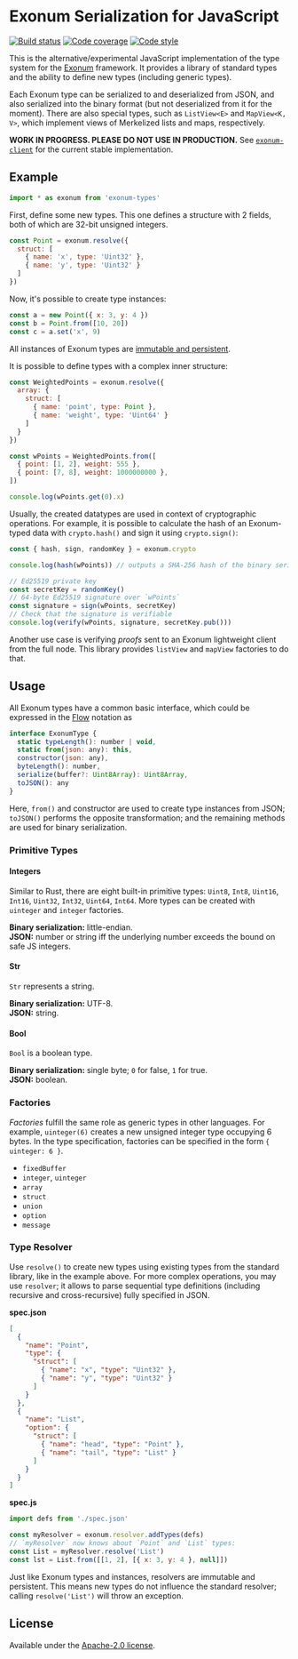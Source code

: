 # Exonum Serialization for JavaScript

[![Build status][travis-image]][travis-url]
[![Code coverage][coveralls-image]][coveralls-url]
[![Code style][code-style-image]][code-style-url]

[travis-image]: https://img.shields.io/travis/slowli/exonum-types.svg?style=flat-square
[travis-url]: https://travis-ci.org/slowli/exonum-types
[coveralls-image]: https://img.shields.io/coveralls/slowli/exonum-types.svg?style=flat-square
[coveralls-url]: https://coveralls.io/github/slowli/exonum-types
[code-style-image]: https://img.shields.io/badge/code%20style-standard-blue.svg?style=flat-square
[code-style-url]: http://standardjs.com/

This is the alternative/experimental JavaScript implementation of the type system for
the [Exonum][exonum] framework. It provides a library of standard types
and the ability to define new types (including generic types).

Each Exonum type can be serialized to and deserialized from JSON, and also serialized
into the binary format (but not deserialized from it for the moment).
There are also special types, such as `ListView<E>` and `MapView<K, V>`,
which implement views of Merkelized lists and maps, respectively.

**WORK IN PROGRESS. PLEASE DO NOT USE IN PRODUCTION.**
See [`exonum-client`][exonum-client] for the current stable implementation.

## Example

```javascript
import * as exonum from 'exonum-types'
```

First, define some new types. This one defines a structure with 2 fields,
both of which are 32-bit unsigned integers.

```javascript
const Point = exonum.resolve({
  struct: [
    { name: 'x', type: 'Uint32' },
    { name: 'y', type: 'Uint32' }
  ]
})
```

Now, it's possible to create type instances:

```javascript
const a = new Point({ x: 3, y: 4 })
const b = Point.from([10, 20])
const c = a.set('x', 9)
```

All instances of Exonum types are [immutable and persistent][immutable].

It is possible to define types with a complex inner structure:

```javascript
const WeightedPoints = exonum.resolve({
  array: {
    struct: [
      { name: 'point', type: Point },
      { name: 'weight', type: 'Uint64' }
    ]
  }
})

const wPoints = WeightedPoints.from([
  { point: [1, 2], weight: 555 },
  { point: [7, 8], weight: 1000000000 },
])

console.log(wPoints.get(0).x)
```

Usually, the created datatypes are used in context of cryptographic operations.
For example, it is possible to calculate the hash of an Exonum-typed data
with `crypto.hash()` and sign it using `crypto.sign()`:

```javascript
const { hash, sign, randomKey } = exonum.crypto

console.log(hash(wPoints)) // outputs a SHA-256 hash of the binary serialization

// Ed25519 private key
const secretKey = randomKey()
// 64-byte Ed25519 signature over `wPoints`
const signature = sign(wPoints, secretKey)
// Check that the signature is verifiable
console.log(verify(wPoints, signature, secretKey.pub()))
```

Another use case is verifying *proofs* sent to an Exonum lightweight client
from the full node. This library provides `listView` and `mapView` factories to do that.

## Usage

All Exonum types have a common basic interface, which could be expressed
in the [Flow][flow] notation as

```javascript
interface ExonumType {
  static typeLength(): number | void,
  static from(json: any): this,
  constructor(json: any),
  byteLength(): number,
  serialize(buffer?: Uint8Array): Uint8Array,
  toJSON(): any
}
```

Here, `from()` and constructor are used to create type instances from JSON;
`toJSON()` performs the opposite transformation; and the remaining methods
are used for binary serialization.

### Primitive Types

#### Integers

Similar to Rust, there are eight built-in primitive types:
`Uint8`, `Int8`, `Uint16`, `Int16`, `Uint32`, `Int32`, `Uint64`, `Int64`.
More types can be created with `uinteger` and `integer` factories.

**Binary serialization:** little-endian.  
**JSON:** number or string iff the underlying number exceeds the bound on safe
JS integers.

#### Str

`Str` represents a string.

**Binary serialization:** UTF-8.  
**JSON:** string.

#### Bool

`Bool` is a boolean type.

**Binary serialization:** single byte; `0` for false, `1` for true.  
**JSON:** boolean.

### Factories

*Factories* fulfill the same role as generic types in other languages. For example,
`uinteger(6)` creates a new unsigned integer type occupying 6 bytes. In the type
specification, factories can be specified in the form `{ uinteger: 6 }`.

- `fixedBuffer`
- `integer`, `uinteger`
- `array`
- `struct`
- `union`
- `option`
- `message`

### Type Resolver

Use `resolve()` to create new types using existing types from the standard library,
like in the example above. For more complex operations, you may use `resolver`;
it allows to parse sequential type definitions (including recursive and cross-recursive)
fully specified in JSON.

**spec.json**

```json
[
  {
    "name": "Point",
    "type": {
      "struct": [
        { "name": "x", "type": "Uint32" },
        { "name": "y", "type": "Uint32" }
      ]
    }
  },
  {
    "name": "List",
    "option": {
      "struct": [
        { "name": "head", "type": "Point" },
        { "name": "tail", "type": "List" }
      ]
    }
  }
]
```

**spec.js**

```javascript
import defs from './spec.json'

const myResolver = exonum.resolver.addTypes(defs)
// `myResolver` now knows about `Point` and `List` types:
const List = myResolver.resolve('List')
const lst = List.from([[1, 2], [{ x: 3, y: 4 }, null]])
```

Just like Exonum types and instances, resolvers are immutable and persistent.
This means new types do not influence the standard resolver; calling `resolve('List')`
will throw an exception.

## License

Available under the [Apache-2.0 license](LICENSE).

[exonum]: https://exonum.com/
[exonum-client]: https://github.com/exonum/exonum-client
[flow]: http://flow.org/
[immutable]: http://facebook.github.io/immutable-js/docs/#/
